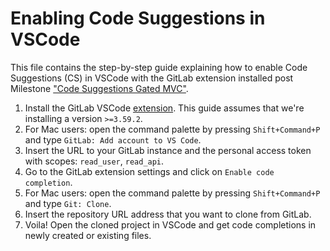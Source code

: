 # Enabling Code Suggestions in VSCode

This file contains the step-by-step guide explaining how to enable Code Suggestions (CS) in VSCode with
the GitLab extension installed post Milestone ["Code Suggestions Gated MVC"](https://gitlab.com/groups/gitlab-org/modelops/applied-ml/code-suggestions/-/epics/2).

1. Install the GitLab VSCode [extension](https://marketplace.visualstudio.com/items?itemName=GitLab.gitlab-workflow).
   This guide assumes that we're installing a version `>=3.59.2`.
2. For Mac users: open the command palette by pressing `Shift+Command+P` and type `GitLab: Add account to VS Code`.
3. Insert the URL to your GitLab instance and the personal access token with scopes: `read_user`, `read_api`.
4. Go to the GitLab extension settings and click on `Enable code completion`.
5. For Mac users: open the command palette by pressing `Shift+Command+P` and type `Git: Clone`.
6. Insert the repository URL address that you want to clone from GitLab.
7. Voila! Open the cloned project in VSCode and get code completions in newly created or existing files.
